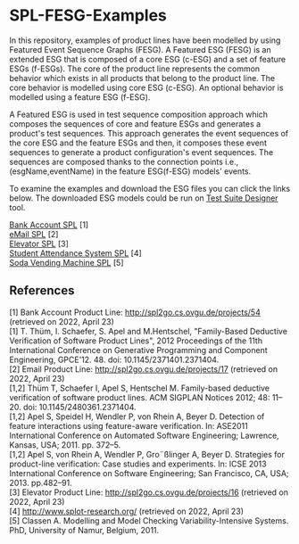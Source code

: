 # SPL-FESG-Examples

In this repository, examples of product lines have been modelled by using Featured Event Sequence Graphs (FESG). A Featured ESG (FESG) is an extended ESG that is composed of a core ESG (c-ESG) and a set of feature ESGs (f-ESGs). The core of the product line represents the common behavior which exists in all products that belong to the product line. The core behavior is modelled using core ESG (c-ESG). An optional behavior is modelled using a feature ESG (f-ESG).

A Featured ESG is used in test sequence composition approach which composes the sequences of core and feature ESGs and generates a product's test sequences. This approach generates the event sequences of the core ESG and the feature ESGs and then, it composes these event sequences to generate a product configuration's event sequences. The sequences are composed thanks to the connection points i.e., (esgName,eventName) in the feature ESG(f-ESG) models' events.

To examine the examples and download the ESG files you can click the links below. The downloaded ESG models could be run on [Test Suite Designer](http://download.ivknet.de/) tool.

[Bank Account SPL](https://github.com/esg4aspl/SPL-FESG-Examples/blob/master/BankAccountSPL.md) [1] \
[eMail SPL](https://github.com/esg4aspl/SPL-FESG-Examples/blob/master/eMailSPL.md) [2] \
[Elevator SPL](https://github.com/esg4aspl/SPL-FESG-Examples/blob/master/ElevatorSPL.md) [3] \
[Student Attendance System SPL](https://github.com/esg4aspl/SPL-FESG-Examples/blob/master/StudentAttendanceSystemSPL.md) [4] \
[Soda Vending Machine SPL](https://github.com/esg4aspl/SPL-FESG-Examples/blob/master/SodaVendingMachineSPL.md) [5]


## References

[1] Bank Account Product Line: http://spl2go.cs.ovgu.de/projects/54 (retrieved on 2022, April 23) \
[1] T. Thüm, I. Schaefer, S. Apel and M.Hentschel, "Family-Based Deductive Verification of Software Product Lines", 2012 Proceedings of the 11th International Conference on Generative Programming and Component Engineering, GPCE'12. 48. doi: 10.1145/2371401.2371404. \
[2] Email Product Line: http://spl2go.cs.ovgu.de/projects/17 (retrieved on 2022, April 23) \
[1,2] Thüm T, Schaefer I, Apel S, Hentschel M. Family-based deductive verification of software product lines. ACM SIGPLAN Notices 2012; 48: 11–20. doi: 10.1145/2480361.2371404. \
[1,2] Apel S, Speidel H, Wendler P, von Rhein A, Beyer D. Detection of feature interactions using feature-aware verification. In: ASE2011 International Conference on Automated Software Engineering; Lawrence, Kansas, USA; 2011. pp. 372–5. \
[1,2] Apel S, von Rhein A, Wendler P, Gro¨ßlinger A, Beyer D. Strategies for product-line verification: Case studies and experiments. In: ICSE 2013 International Conference on Software Engineering; San Francisco, CA, USA; 2013. pp.482–91. \
[3] Elevator Product Line: http://spl2go.cs.ovgu.de/projects/16 (retrieved on 2022, April 23) \
[4] http://www.splot-research.org/ (retrieved on 2022, April 23)\
[5] Classen A. Modelling and Model Checking Variability-Intensive Systems. PhD, University of Namur, Belgium, 2011.
